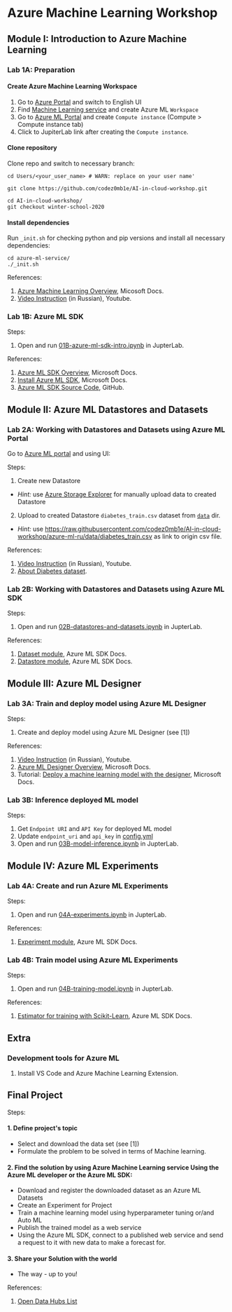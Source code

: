 
# Azure Machine Learning Workshop


## Module I: Introduction to Azure Machine Learning

### Lab 1A: Preparation

#### Create Azure Machine Learning Workspace

1. Go to [Azure Portal](https://portal.azure.com/#home) and switch to English UI
1. Find [Machine Learning service](https://portal.azure.com/#create/Microsoft.MachineLearningServices) and create Azure ML `Workspace`
1. Go to [Azure ML Portal](https://ml.azure.com/) and create `Compute instance` (Compute > Compute instance tab)
1. Click to JupiterLab link after creating the `Compute instance`.


#### Clone repository

Clone repo and switch to necessary branch:

```
cd Users/<your_user_name> # WARN: replace on your user name'

git clone https://github.com/codez0mb1e/AI-in-cloud-workshop.git

cd AI-in-cloud-workshop/
git checkout winter-school-2020
```

#### Install dependencies

Run `_init.sh` for checking python and pip versions and install all necessary dependencies:

```
cd azure-ml-service/
./_init.sh 
```

References:

1. [Azure Machine Learning Overview](https://docs.microsoft.com/en-us/azure/machine-learning/overview-what-is-azure-ml), Micosoft Docs.
1. [Video Instruction](https://youtu.be/Kkyrk-1fT7k) (in Russian), Youtube.


### Lab 1B: Azure ML SDK

Steps: 

1. Open and run [01B-azure-ml-sdk-intro.ipynb](01B-azure-ml-sdk-intro.ipynb) in JupterLab.

References:

1. [Azure ML SDK Overview](https://docs.microsoft.com/ru-ru/python/api/overview/azure/ml/?view=azure-ml-py), Microsoft Docs.
2. [Install Azure ML SDK](https://docs.microsoft.com/ru-ru/python/api/overview/azure/ml/install?view=azure-ml-py), Microsoft Docs.
3. [Azure ML SDK Source Code](https://github.com/Azure/azure-sdk-for-python), GitHub.



## Module II: Azure ML Datastores and Datasets

### Lab 2A: Working with Datastores and Datasets using Azure ML Portal

Go to [Azure ML portal](https://ml.azure.com/) and using UI:

Steps: 

1. Create new Datastore
  - _Hint:_ use [Azure Storage Explorer](https://azure.microsoft.com/en-us/features/storage-explorer/) for manually upload data to created Datastore
  
2. Upload to created Datastore `diabetes_train.csv` dataset from [`data`](../data) dir.
  - _Hint:_ use https://raw.githubusercontent.com/codez0mb1e/AI-in-cloud-workshop/azure-ml-ru/data/diabetes_train.csv as link to origin csv file.

References:

1. [Video Instruction](https://youtu.be/ls6CwSUti_o) (in Russian), Youtube.
2. [About Diabetes dataset](datasets.md).


### Lab 2B: Working with Datastores and Datasets using Azure ML SDK

Steps: 

1. Open and run [02B-datastores-and-datasets.ipynb](02B-datastores-and-datasets.ipynb) in JupterLab.

References:

1. [Dataset module](https://docs.microsoft.com/ru-ru/python/api/azureml-core/azureml.core.dataset?view=azure-ml-py), Azure ML SDK Docs.
1. [Datastore module](https://docs.microsoft.com/ru-ru/python/api/azureml-core/azureml.core.datastore?view=azure-ml-py), Azure ML SDK Docs.



## Module III: Azure ML Designer

### Lab 3A: Train and deploy model using Azure ML Designer

Steps: 

1. Create and deploy model using Azure ML Designer (see [1])

References:

1. [Video Instruction](https://youtu.be/oaZHALjlwVM) (in Russian), Youtube.
1. [Azure ML Designer Overview](https://docs.microsoft.com/ru-ru/azure/machine-learning/concept-designer), Microsoft Docs.
1. Tutorial: [Deploy a machine learning model with the designer](https://docs.microsoft.com/ru-ru/azure/machine-learning/tutorial-designer-automobile-price-deploy), Microsoft Docs.


### Lab 3B: Inference deployed ML model

Steps: 

1. Get `Endpoint URI` and `API Key` for deployed ML model
1. Update `endpoint_uri` and `api_key` in [config.yml](config.yml)
1. Open and run [03B-model-inference.ipynb](03B-model-inference.ipynb) in JupterLab.



## Module IV: Azure ML Experiments

### Lab 4A: Create and run Azure ML Experiments

Steps: 

1. Open and run [04A-experiments.ipynb](04A-experiments.ipynb) in JupterLab.

References:

1. [Experiment module](https://docs.microsoft.com/en-us/python/api/azureml-core/azureml.core.experiment.experiment?view=azure-ml-py), Azure ML SDK Docs.

### Lab 4B: Train model using Azure ML Experiments

Steps: 

1. Open and run [04B-training-model.ipynb](04B-training-model.ipynb) in JupterLab.

References:

1. [Estimator for training with Scikit-Learn](https://docs.microsoft.com/en-us/python/api/azureml-train-core/azureml.train.sklearn?view=azure-ml-py), Azure ML SDK Docs.


## Extra

### Development tools for Azure ML

1. Install VS Code and Azure Machine Learning Extension.


## Final Project

Steps: 

#### 1. Define project's topic

- Select and download the data set (see [1])
- Formulate the problem to be solved in terms of Machine learning.


#### 2. Find the solution by using Azure Machine Learning service Using the Azure ML developer or the Azure ML SDK:

- Download and register the downloaded dataset as an Azure ML Datasets
- Create an Experiment for Project
- Train a machine learning model using hyperparameter tuning or/and Auto ML 
- Publish the trained model as a web service
- Using the Azure ML SDK, connect to a published web service and send a request to it with new data to make a forecast for.

#### 3. Share your Solution with the world

- The way - up to you!

References:

1. [Open Data Hubs List](references.md)
